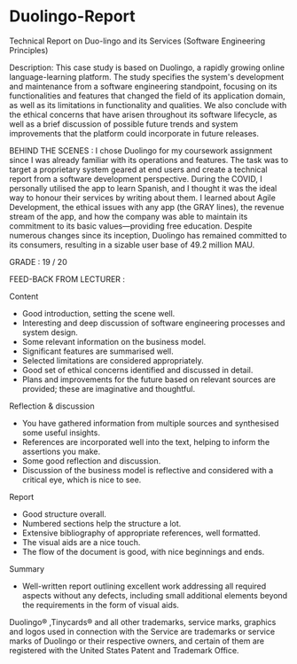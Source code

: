 # Duolingo-Report
Technical Report on Duo-lingo and its Services (Software Engineering Principles)


Description:
This case study is based on Duolingo, a rapidly growing online
language-learning platform. The study specifies the system's development and
maintenance from a software engineering standpoint, focusing on its
functionalities and features that changed the field of its application domain,
as well as its limitations in functionality and qualities. We also conclude with
the ethical concerns that have arisen throughout its software lifecycle, as well
as a brief discussion of possible future trends and system improvements that
the platform could incorporate in future releases.

BEHIND THE SCENES :
  I chose Duolingo for my coursework assignment since I was already familiar with its operations and features. The task was to target a proprietary system geared at end users and create a technical report from a software development perspective. During the COVID, I personally utilised the app to learn Spanish, and I thought it was the ideal way to honour their services by writing about them. I learned about Agile Development, the ethical issues with any app (the GRAY lines), the revenue stream of the app, and how the company was able to maintain its commitment to its basic values—providing free education. Despite numerous changes since its inception, Duolingo has remained committed to its consumers, resulting in a sizable user base of  49.2 million MAU.



GRADE : 19 / 20

FEED-BACK FROM LECTURER :

Content

- Good introduction, setting the scene well.
- Interesting and deep discussion of software engineering processes and system design.
- Some relevant information on the business model.
- Significant features are summarised well.
- Selected limitations are considered appropriately.
- Good set of ethical concerns identified and discussed in detail.
- Plans and improvements for the future based on relevant sources are provided; these are imaginative and thoughtful.

Reflection & discussion

- You have gathered information from multiple sources and synthesised some useful insights.
- References are incorporated well into the text, helping to inform the assertions you make.
- Some good reflection and discussion.
- Discussion of the business model is reflective and considered with a critical eye, which is nice to see.

Report

- Good structure overall.
- Numbered sections help the structure a lot.
- Extensive bibliography of appropriate references, well formatted.
- The visual aids are a nice touch.
- The flow of the document is good, with nice beginnings and ends.

Summary

- Well-written report outlining excellent work addressing all required aspects without any defects, including small additional elements beyond the requirements in the form of visual aids.






Duolingo®  ,Tinycards®  and all other trademarks, service marks, graphics and logos
used in connection with the Service are trademarks or service marks of Duolingo or
their respective owners, and certain of them are registered with the United States
Patent and Trademark Office.

